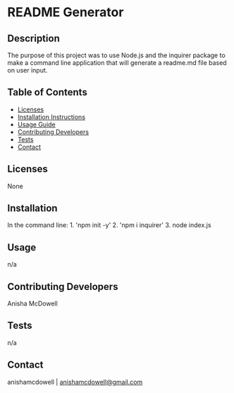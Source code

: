 # README Generator

## Description
The purpose of this project was to use Node.js and the inquirer package to make a command line application that will generate a readme.md file based on user input. 

## Table of Contents
- [Licenses](#licenses)
- [Installation Instructions](#installation)
- [Usage Guide](#usage)
- [Contributing Developers](#contributing-developers)
- [Tests](#tests)
- [Contact](#contact)

## Licenses
None

## Installation
In the command line: 1. 'npm init -y' 2. 'npm i inquirer' 3. node index.js

## Usage
n/a

## Contributing Developers
Anisha McDowell

## Tests
n/a

## Contact
anishamcdowell | anishamcdowell@gmail.com